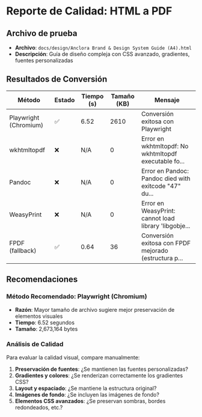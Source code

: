 # Reporte de Calidad: HTML a PDF

## Archivo de prueba
- **Archivo**: `docs/design/Anclora Brand & Design System Guide (A4).html`
- **Descripción**: Guía de diseño compleja con CSS avanzado, gradientes, fuentes personalizadas

## Resultados de Conversión

| Método | Estado | Tiempo (s) | Tamaño (KB) | Mensaje |
|--------|--------|------------|-------------|----------|
| Playwright (Chromium) | ✅ | 6.52 | 2610 | Conversión exitosa con Playwright |
| wkhtmltopdf | ❌ | N/A | 0 | Error en wkhtmltopdf: No wkhtmltopdf executable fo... |
| Pandoc | ❌ | N/A | 0 | Error en Pandoc: Pandoc died with exitcode "47" du... |
| WeasyPrint | ❌ | N/A | 0 | Error en WeasyPrint: cannot load library 'libgobje... |
| FPDF (fallback) | ✅ | 0.64 | 36 | Conversión exitosa con FPDF mejorado (estructura p... |

## Recomendaciones

### Método Recomendado: Playwright (Chromium)
- **Razón**: Mayor tamaño de archivo sugiere mejor preservación de elementos visuales
- **Tiempo**: 6.52 segundos
- **Tamaño**: 2,673,164 bytes

### Análisis de Calidad
Para evaluar la calidad visual, compare manualmente:
1. **Preservación de fuentes**: ¿Se mantienen las fuentes personalizadas?
2. **Gradientes y colores**: ¿Se renderizan correctamente los gradientes CSS?
3. **Layout y espaciado**: ¿Se mantiene la estructura original?
4. **Imágenes de fondo**: ¿Se incluyen las imágenes de fondo?
5. **Elementos CSS avanzados**: ¿Se preservan sombras, bordes redondeados, etc.?
